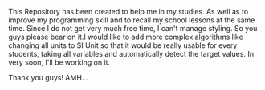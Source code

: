 This Repository has been created to help me in my studies. As well as to improve my programming skill and to recall 
my school lessons at the same time. Since I do not get very much free time, I can't manage styling. So you guys 
please bear on it.I would like to add more complex algorithms like changing all units to SI Unit so that it would 
be really usable for every students, taking all variables and automatically detect the target values. In very soon,
I'll be working on it. 

Thank you guys!
AMH...
